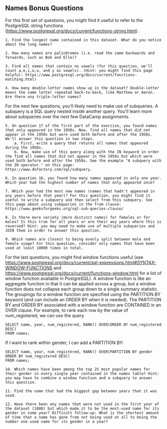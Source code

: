 ## Names Bonus Questions

For this first set of questions, you might find it useful to refer to the PostgreSQL string functions (https://www.postgresql.org/docs/current/functions-string.html).

	1. Find the longest name contained in this dataset. What do you notice about the long names?

	2. How many names are palindromes (i.e. read the same backwards and forwards, such as Bob and Elle)?

	3. Find all names that contain no vowels (for this question, we'll count a,e,i,o,u, and y as vowels). (Hint: you might find this page helpful: https://www.postgresql.org/docs/current/functions-matching.html)

	4. How many double-letter names show up in the dataset? Double-letter means the same letter repeated back-to-back, like Matthew or Aaron. Are there any triple-letter names?

For the next few questions, you'll likely need to make use of subqueries. A subquery is a SQL query nested inside another query. You'll learn more about subqueries over the next few DataCamp assignments.

	5. On question 17 of the first part of the exercise, you found names that only appeared in the 1950s. Now, find all names that did not appear in the 1950s but were used both before and after the 1950s. We'll answer this question in two steps.
		a. First, write a query that returns all names that appeared during the 1950s.
		b. Now, make use of this query along with the IN keyword in order the find all names that did not appear in the 1950s but which were used both before and after the 1950s. See the example "A subquery with the IN operator." on this page: https://www.dofactory.com/sql/subquery.
	
	6. In question 16, you found how many names appeared in only one year. Which year had the highest number of names that only appeared once?

	7. Which year had the most new names (names that hadn't appeared in any years before that year)? For this question, you might find it useful to write a subquery and then select from this subquery. See this page about using subqueries in the from clause: https://www.geeksforgeeks.org/sql-sub-queries-clause/

	8. Is there more variety (more distinct names) for females or for males? Is this true for all years or are their any years where this is reversed? Hint: you may need to make use of multiple subqueries and JOIN them in order to answer this question.

	9. Which names are closest to being evenly split between male and female usage? For this question, consider only names that have been used at least 10000 times in total. 

For the last questions, you might find window functions useful (see https://www.postgresql.org/docs/current/sql-expressions.html#SYNTAX-WINDOW-FUNCTIONS and https://www.postgresql.org/docs/current/functions-window.html for a list of window function available in PostgreSQL). A window function is like an aggregate function in that it can be applied across a group, but a window function does not collapse each group down to a single summary statistic. The groupings for a window function are specified using the PARTITION BY keyword (and can include an ORDER BY when it is needed). The PARTITION BY and ORDER BY associated with a window function are CONTAINED in an OVER clause.
For example, to rank each row by the value of num_registered, we can use the query
```
SELECT name, year, num_registered, RANK() OVER(ORDER BY num_registered DESC)
FROM names;
```

If I want to rank within gender, I can add a PARTITION BY:  
```
SELECT name, year, num_registered, RANK() OVER(PARTITION BY gender ORDER BY num_registered DESC)
FROM names;
```

	10. Which names have been among the top 25 most popular names for their gender in every single year contained in the names table? Hint: you may have to combine a window function and a subquery to answer this question.

	11. Find the name that had the biggest gap between years that it was used. 

	12. Have there been any names that were not used in the first year of the dataset (1880) but which made it to be the most-used name for its gender in some year? Difficult follow-up: What is the shortest amount of time that a name has gone from not being used at all to being the number one used name for its gender in a year?
